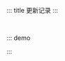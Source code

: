 ::: title 更新记录
:::

<lay-timeline style="padding-left:30px;padding-top:30px;">
  <lay-timeline-item title="尾版本号：日常问题更新。" simple></lay-timeline-item>
  <lay-timeline-item title="次版本号：带有新特性的向下兼容的版本。" simple></lay-timeline-item>
  <lay-timeline-item title="主版本号：含有破坏性更新和新特性，不在发布周期内。" simple></lay-timeline-item>
</lay-timeline>

::: demo
<template>
<lay-timeline>
  <lay-timeline-item title="1.0.x">
    <ul> 
      <a name="1-0-7"></a> 
      <li> 
        <h3>1.0.7 <span class="layui-badge-rim">2022-05-09</span></h3> 
        <ul>
          <li>[新增] menu 组件 changeOpenKeys 事件。</li>
          <li>[新增] menu 组件 changeSelectedKey 事件。</li>
          <li>[新增] menu 组件 childSpacing 属性, 开启菜单层级缩进。</li>
          <li>[新增] slider 组件 showDots 属性, 显示步长断点。</li>
          <li>[新增] input 组件 autocomplete 原生属性。</li>
          <li>[新增] input 组件 autofocus 原生属性。</li>
          <li>[修复] side 组件 width 属性无效。</li>
          <li>[优化] checkbox 组件 css 样式。</li>
          <li>[优化] radio 组件 css 样式。</li>
          <li>[升级] vueuse/core 8.4.2。</li>
        </ul> 
      </li>
    </ul>
    <ul> 
      <a name="1-0-6"></a> 
      <li> 
        <h3>1.0.6 <span class="layui-badge-rim">2022-05-02</span></h3> 
        <ul>
          <li>[修复] scroll 组件 height 属性必填警告。</li>
          <li>[修复] scroll 组件 slotColor 属性必填警告。</li>
          <li>[修复] scroll 组件 scrollColor 属性必填警告。</li>
          <li>[修复] scroll 组件 scrollWidth 属性必填警告。</li>
          <li>[修正] scroll 组件 slotColor 属性为 thackColor。</li>
          <li>[修正] scroll 组件 scrollColor 属性为 thumbColor。</li>
          <li>[修正] scroll 组件 scrollWidth 属性为 thumbWidth。</li>
          <li>[升级] vueuse/core 8.3.1。</li>
          <li>[升级] vue-i18n 9.1.9。</li>
        </ul> 
      </li>
    </ul>
    <ul> 
      <a name="1-0-5"></a> 
      <li> 
        <h3>1.0.5 <span class="layui-badge-rim">2022-05-01</span></h3> 
        <ul>
          <li>[新增] dropdown 组件 context-menu 属性。</li>
          <li>[修复] layer 组件 tooltip 组件 index 层级冲突。</li>
          <li>[修复] table 组件 columns 宽度超出 table-box 错位。</li>
          <li>[修复] table 组件 selected-keys 属性 deep 监听。</li>
          <li>[修复] slider 组件 btn 背景色。</li>
          <li>[修复] upload 组件 url 失效。</li>
        </ul> 
      </li>
    </ul>
    <ul> 
      <a name="1-0-4"></a> 
      <li> 
        <h3>1.0.4 <span class="layui-badge-rim">2022-04-21</span></h3> 
        <ul>
          <li>[新增] line 组件 direction 属性, 支持垂直分割。</li>
          <li>[新增] line 组件 offset 属性, 设置内容的偏移量。</li>
          <li>[新增] notice-bar 组件 scrollable 属性, 支持垂直滚动。</li>
          <li>[新增] line 组件 border-style 属性, 设置分割线的样式。</li>
          <li>[新增] line 组件 border-wdith 属性, 设置分割线的宽度。</li>
          <li>[新增] line 组件 content-position 属性, 设置内容的对齐方式。</li>
          <li>[修复] table 组件 columns 配置 width 属性不生效。</li>
          <li>[修复] checkbox 组件夜间模式下边框颜色不兼容。</li>
          <li>[修复] carousel 组件 index 索引下标越界。</li>
          <li>[优化] layer 方法 option 参数为可选。</li>
          <li>[升级] vueuse/core 8.3.0 版本。</li>
          <li>[升级] vue 3.2.33 版本。</li>
          <li>[升级] vite 2.9.2 版本。</li>
        </ul> 
      </li>
    </ul>
    <ul> 
      <a name="1-0-3"></a> 
      <li> 
        <h3>1.0.3 <span class="layui-badge-rim">2022-04-17</span></h3> 
        <ul>
          <li>[新增] ripple 组件, 提供 水波纹 效果。</li>
          <li>[新增] empty 组件 image 插槽, 支持自定义 image。</li>
          <li>[新增] badge 组件 ripple 属性, 开启水波纹动画, 仅适用于 type 为 dot 时。</li>
          <li>[新增] table 组件 column 配置 align 属性, 支持 left center right 对齐方式。</li>
          <li>[新增] upload 组件 disabled-preview 属性, 上传预览区域添加禁用状态。</li>
          <li>[修复] upload 组件 cut 属性, 开启时丢失图片信息。</li>
          <li>[修复] table 组件 column 存在 1px 宽度误差。</li>
          <li>[优化] date-picker 组件 monent 为 day.js。</li>
          <li>[优化] table 组件 html document 结构。</li>
          <li>[移除] xlsx 依赖, 减少打包体积。</li> 
        </ul> 
      </li>
    </ul>
    <ul> 
      <a name="1-0-2"> </a> 
      <li> 
        <h3>1.0.2 <span class="layui-badge-rim">2022-04-09</span></h3> 
        <ul>
          <li>[新增] button 组件 border-style 属性, 自定义边框样式。</li>
          <li>[新增] carousel 组件 interval 属性, 用于控制轮播间隔。</li>
          <li>[新增] config-provider 组件 dark-partial 属性, 夜间主题偏好配置。</li>
          <li>[新增] carousel 组件 autoplay 属性, 开启自动轮播, 默认为 true。</li>
          <li>[修复] page 组件 pages 属性为单数时, 页码计算错误。</li>
          <li>[修复] panel 组件 background-color 为透明的问题。</li>
          <li>[修复] tab 组件 layui-tab-head 默认存在背景色。</li>
          <li>[修复] button-group 组件 first-child 样式。</li>
          <li>[修复] dark 模式 step 组件线条不显示。</li>
          <li>[修复] scroll 组件屏幕缩放时样式异常。</li>
        </ul> 
      </li>
    </ul>
    <ul> 
      <a name="1-0-1"></a> 
      <li> 
        <h3>1.0.1 <span class="layui-badge-rim">2022-04-06</span></h3> 
        <ul>
          <li>[新增] select 组件 search 事件, 搜索回调。</li>
          <li>[新增] select 组件 keyword 属性, 提供关键词检索。</li>
          <li>[新增] upload 组件 cut cutOptions 属性, 支持上传裁剪。</li>
          <li>[新增] timeline 组件 direction 属性, 支持垂直与水平布局。</li>
          <li>[新增] dropdown 组件 open 与 hide 事件,于打开与关闭后的逻辑处理。</li>
          <li>[新增] dropdown 组件 disabled 属性, 禁止下拉框展示。</li>
          <li>[新增] date-picker 组件 disabled 属性, 禁止修改。</li>
          <li>[修复] date-picker 组件右下角实时数据无法联动。</li>
          <li>[修复] table 组件 datasource 属性丢失响应。 </li>
          <li>[修复] input 组件 readonly 属性不生效。</li> 
        </ul> 
      </li>
    </ul>
    <ul> 
      <a name="1-0-0"> </a> 
      <li> 
        <h3>1.0.0 <span class="layui-badge-rim">2022-04-02</span></h3> 
        <ul>
          <li>[重要] 修订 version 为 1.0.0。</li>
          <li>[新增] empty 组件 extra 插槽, 支持扩展内容。</li>
          <li>[新增] result 组件 extra 插槽, 支持扩展内容。</li>
          <li>[新增] exception 组件 extra 插槽, 支持扩展内容。</li>
          <li>[新增] switch 组件 onswitch-value 属性, 默认为 true。</li>
          <li>[新增] switch 组件 unswitch-value 属性, 默认为 false。</li>
          <li>[新增] date-picker 组件 time 属性, 支持 时 分 秒 选择。</li>
          <li>[新增] date-picker 组件 yearmonth 属性, 支持 年 月 选择。</li>
          <li>[新增] tab 组件 position 属性, 用于支持不同方向的选项卡标题。</li>
          <li>[修复] date-picker 组件 type 属性为 time 时, v-model 默认不生效。</li>
          <li>[修复] date-picker 组件 12 小时制为 24 小时制。</li>
          <li>[修复] transfer 组件 showSearch 属性类型警告。</li>              
          <li>[修复] upload 组件 number 属性必填警告。</li>
          <li>[修复] variable 全局变量重复导入的问题。</li>
          <li>[修复] menu 组件 openKeys 属性失效。</li>
          <li>[支持] animation 点击演示。</li>
          <li>[支持] icon 列表复制。</li>
          <li>[支持] 夜间模式。</li>
        </ul> 
      </li>
    </ul>
  </lay-timeline-item>
  <lay-timeline-item title="0.4.x">
    <ul> 
      <a name="0-4-4"> </a> 
      <li> 
        <h3>0.4.4 <span class="layui-badge-rim">2022-03-29</span></h3> 
        <ul>
          <li>[新增] button 组件 prefix-icon 属性。</li>
          <li>[新增] button 组件 suffix-icon 属性。</li>
          <li>[新增] date-picker 组件 清空 操作, 清空选择日期。</li>
          <li>[新增] date-picker 组件 确认 操作, 关闭选择面板。</li>
          <li>[新增] date-picker 组件 type 属性 year 值, 支持 年份 选择。</li>
          <li>[新增] date-picker 组件 type 属性 month 值, 支持 月份 选择。</li>
          <li>[修复] date-picker 组件 type 属性为 datetime 时候面板不显示。</li>
          <li>[新增] card 组件 shadow 属性, 可选值 hover, always, never。</li>
          <li>[新增] table 组件 row 和 row-double 时间的 event 参数。</li>
          <li>[新增] table 组件 contextmenu 行右键事件。</li>
          <li>[支持] cdn 直接导入使用。</li>
        </ul> 
      </li>
    </ul>
    <ul> 
      <a name="0-4-3"> </a> 
      <li> 
        <h3>0.4.3 <span class="layui-badge-rim">2022-03-27</span></h3> 
        <ul>
          <li>[新增] upload 文件上传组件。</li>
          <li>[新增] date-picker 组件 name 属性, 等同原生 name 属性。</li>
          <li>[新增] date-picker 组件 type 属性 date 值, 支持日期选择。 </li>
          <li>[新增] date-picker 组件 type 属性 datetime 值, 支持日期时间选择。</li>
          <li>[新增] date-picker 组件 now 操作, 将 年 月 日 重置为当前日期。</li>
          <li>[新增] table 组件 data 属性 titleSlot 选项, 自定义标题插槽。</li>
          <li>[修复] menu 组件 level 属性的语义与实际功能相悖。</li>
          <li>[修复] input 组件 height 高度固定 38 px。</li>
          <li>[修复] step 组件 line 样式。</li>
          <li>[依赖] monent 日期 js 框架。</li>
        </ul> 
      </li>
    </ul>
    <ul> 
      <a name="0-4-2"> </a> 
      <li> 
        <h3>0.4.2 <span class="layui-badge-rim">2022-03-26</span></h3> 
        <ul>
          <li>[新增] card 组件 extra 插槽。</li>
          <li>[新增] switch 组件 onswitch-color 属性。</li>
          <li>[新增] switch 组件 unswitch-color 属性。</li>
          <li>[修复] docsearch peer dependencies 警告。</li>
          <li>[修复] select 组件 input border 显示问题。</li>
          <li>[优化] card 组件 header 插槽为 title 插槽。</li>
          <li>[优化] switch 组件 in-active-text 为 unswitch-text 属性, 默认不显示。</li>
          <li>[优化] switch 组件 active-text 为 onswitch-text 属性, 默认不显示。</li>
          <li>[优化] switch 组件样式。</li>
        </ul> 
      </li>
    </ul>
    <ul> 
      <a name="0-4-1"> </a> 
      <li> 
        <h3>0.4.1 <span class="layui-badge-rim">2022-03-25</span></h3> 
        <ul>
          <li>[新增] switch 组件 onswitch-icon 插槽。</li>
          <li>[新增] switch 组件 unswitch-icon 插槽。</li>
          <li>[新增] transition 组件 type 属性, 默认为 collapse 过渡。</li>
          <li>[新增] transition 组件 enable 属性, 默认为 true 启用动画。</li>
          <li>[新增] transition 组件 type 属性 fade 值, 提供淡出淡入效果。</li>
          <li>[新增] menu 组件 collapseTransition 属性, 是否启用折叠动画, 默认为 true。</li>
          <li>[新增] collapse 组件 collapseTransition 属性, 是否启用折叠动画, 默认为 true。</li>
          <li>[新增] tree 组件 collapseTransition 属性, 是否启用折叠动画, 默认为 true。</li>
          <li>[新增] input 组件 allow-clear 属性, 提供输入清空。</li>
          <li>[新增] input 组件 prefix 插槽, 提供前缀设置。</li>
          <li>[新增] input 组件 suffix 插槽, 提供后缀设置。</li>
        </ul> 
      </li>
    </ul>
    <ul> 
      <a name="0-4-0"> </a> 
      <li> 
        <h3>0.4.0 <span class="layui-badge-rim">2022-03-17</span></h3> 
        <ul>
          <li>[新增] notice-bar 通告栏。</li>
          <li>[新增] scroll 虚拟滚动组件。</li> 
          <li>[新增] transition 过渡动画组件。</li>
          <li>[新增] collapse 折叠面板过渡动画。</li>
          <li>[新增] table 表格组件 excel 导出工具栏。</li>
          <li>[新增] table column 选项 sort 属性, 开启字段排序。</li>
          <li>[新增] page 分页组件 v-model 属性, 支持默认页设置。</li>
          <li>[新增] dropdown-menu 与 dropdown-menu-item 下拉菜单组件。</li>
          <li>[新增] date-picker 日期选择组件, 支持年月, 日期, 时间。</li>
          <li>[新增] transfer 穿梭框组件 showSearch 开启搜索属性。</li>
          <li>[修复] carousel-item 轮播项使用 v-for 无法渲染。</li>
          <li>[修复] checkbox 复选框组件, 选中颜色丢失。</li>
          <li>[修复] slider 滑块组件, 默认 step 值异常。</li>
          <li>[修复] form 表单错误提示没有间距的问题。</li>
          <li>[升级] layer-vue 1.3.10 版本。</li>
        </ul> 
      </li>
    </ul>
  </lay-timeline-item>
  <lay-timeline-item title="0.3.x">
    <ul> 
      <a name="0-3-9"></a> 
      <li> 
        <h3>0.3.9 <span class="layui-badge-rim">2022-03-08</span></h3> 
        <ul> 
          <li>[重构] count-up 组件。</li>
          <li>[新增] algolia 文档搜索引擎。</li>
          <li>[新增] theme 主题 neutral 辅色配置。</li>
          <li>[新增] menuItem 与 subMenu 组件 title 与 icon 插槽。</li>
          <li>[新增] menu 菜单 collapse 属性, 支持折叠。</li>
          <li>[修复] menu 菜单 inverted 跟随主题配置。</li>
          <li>[删除] menuItem 菜单项 title 属性。</li>
          <li>[删除] subMenu 菜单集 title 属性。</li>
          <li>[升级] layer-vue 1.3.8 版本。</li>
        </ul> 
      </li>
    </ul>
    <ul> 
      <a name="0-3-8"> </a> 
      <li> 
        <h3>0.3.8 <span class="layui-badge-rim">2022-02-21</span></h3> 
        <ul> 
          <li>[新增] fullscreen 全屏组件。</li>
          <li>[新增] icon-picker 颜色选择器。</li>
          <li>[新增] config-provider 全局配置, 用于主题与国际化切换。</li>
          <li>[修复] container 容器在不同的分辨率无法自适应的问题</li>
          <li>[修复] dropdown 组件无法嵌套使用的问题。</li>
          <li>[修复] menu 组件导航模式菜单错位问题。 </li>
          <li>[修复] quote 引用的 nm 灰色主题失效。</li>
          <li>[升级] icons-vue 1.0.7 版本。</li>
          <li>[升级] layer-vue 1.3.5 版本。</li>
        </ul> 
      </li>
    </ul>
     <ul> 
      <a name="0-3-7"> </a> 
      <li> 
        <h3>0.3.7 <span class="layui-badge-rim">2022-02-07</span></h3> 
        <ul> 
          <li>[新增] slider 滑块组件 setp 属性, 支持设置步长。</li>
          <li>[新增] index.less 样式文件, 支持一定程度的主题定制。</li>
          <li>[移除] `defineProps`,`defineEmits` 两个全局宏命令引入，消除控制台警告。</li>
          <li>[修复] menu 组件 inverted 属性不兼容 string 类型。</li>
          <li>[修复] menu 组件 level 属性不兼容 string 类型。</li>
          <li>[升级] icons-vue 1.0.4 版本。</li>
          <li>[升级] layer-vue 1.3.3 版本。</li>
        </ul> 
      </li>
    </ul>
    <ul> 
      <a name="0-3-6"> </a> 
      <li> 
        <h3>0.3.6 <span class="layui-badge-rim">2022-02-02</span></h3> 
        <ul> 
          <li>[新增] result 结果组件, 提供 success error 通用状态页。</li>
          <li>[新增] exception 异常组件, 提供 403, 404, 500 通用异常页。</li>
          <li>[新增] menu 组件 level 属性, 控制菜单层级之间的背景色差异。</li>
          <li>[新增] menu 组件 inverted 属性, 提供另一种树形菜单选中效果。</li>
          <li>[新增] menu 组件 theme 属性, 可选值 light 和 dark。</li>
          <li>[修复] table 组件 header 不随 body 滚动。</li>
          <li>[升级] vue 3.2.29 版本。</li>
        </ul> 
      </li>
    </ul>
    <ul> 
      <a name="0-3-5"> </a> 
      <li> 
        <h3>0.3.5 <span class="layui-badge-rim">2022-01-24</span></h3> 
        <ul> 
          <li>[新增] split-panel 分割面板, 高度灵活的布局组件。</li>
          <li>[新增] layer 弹层 type 属性 drawer 可选值, 提供抽屉模式。</li>
          <li>[修复] tab-item 组件 closable 属性警告, 兼容 string 类型。</li>
          <li>[修复] dropdown 下拉菜单 content 显示位置问题。</li>
          <li>[升级] icons-vue 1.0.3 版本。</li>
          <li>[升级] layer-vue 1.3.1 版本。</li>
        </ul> 
      </li>
    </ul>
    <ul> 
      <a name="0-3-4"> </a> 
      <li> 
        <h3>0.3.4 <span class="layui-badge-rim">2022-01-19</span></h3> 
        <ul> 
          <li>[新增] avatar-list 头像列表组件。</li>
          <li>[新增] tab-item 选项卡组件 closable 属性, 控制当前选项卡 close 支持。</li>
          <li>[修复] button 按钮 disabled 为 true 时, 触发 click 事件。</li>
          <li>[修复] menu-item 与 sub-menu 组件的 title 属性必填警告。</li> 
          <li>[修复] layout 组件 side 因 flex 布局宽度不固定。</li>
          <li>[优化] layer 的 children slot 渲染机制。</li>
          <li>[升级] layer-vue 1.2.5 版本。</li>
          <li>[升级] vue 3.2.27 版本。</li>   
        </ul> 
      </li>
    </ul>
    <ul> 
      <a name="0-3-3"> </a> 
      <li> 
        <h3>0.3.3 <span class="layui-badge-rim">2022-01-09</span></h3> 
        <ul> 
          <li>[新增] setup 步骤条组件。</li>
          <li>[新增] slider 滑块组件 vertical 属性, 支持垂直布局。</li>
          <li>[新增] timeline-item 时间线组件 dot 插槽, 支持自定义节点内容。</li>
          <li>[新增] sub-menu 目录组件, 与 menu-item 组合使用。</li>
          <li>[修复] menu 菜单组件 layui-nav-more 切换动画。</li>
          <li>[修复] select 下拉选择组件外部参数变更组件内的数值不生效的问题</li>
          <li>[修复] page 分页组件 limit 数量过多时, 展示部分页数。</li>
          <li>[推出] layui-vue-admin 后台模板 </li>
        </ul> 
      </li>
    </ul>
    <ul> 
      <a name="0-3-2"> </a> 
      <li> 
        <h3>0.3.2 <span class="layui-badge-rim">2022-01-03</span></h3> 
        <ul> 
          <li>[新增] skeleton 骨架屏组件。</li>
          <li>[重构] tooltip 内部 popper 组件，支持移动到 tooltip 内部。</li>
          <li>[增强] layer 部分函数 msg open confirm 等, content 支持 VNode 类型。</li>
          <li>[增强] menu 菜单组件, 初步支持无限级嵌套。</li>
          <li>[修复] layer.close layer.closeAll 函数无法触发 OutAnim 过度动画问题。</li>
          <li>[废弃] menu-child-item 组件, 使用 menu-item 替代。</li>
          <li>[升级] layer-vue 1.2.4 版本。</li>
        </ul> 
      </li>
    </ul>
    <ul> 
      <a name="0-3-1"> </a> 
      <li> 
        <h3>0.3.1 <span class="layui-badge-rim">2021-12-28</span></h3> 
        <ul> 
          <li>[新增] count-up 数字滚动组件。</li>
          <li>[新增] slider 滑块 range 属性, 支持区间取值。</li>
          <li>[新增] button 按钮 disabled 属性, 删除 type 属性 disabled 值。</li>  
          <li>[修复] 演示站点剪贴板功能，http下不能使用的问题。</li>  
          <li>[修复] checkbox 复选框 modelValue 属性必填警告。</li>  
          <li>[修复] formItem 内下拉框组件校验不通过边框未标红问题。</li>  
          <li>[修复] rate 评分 mouseleave 事件绑定警告。</li>
          <li>[修复] npm 安装 layui-vue 不必要的依赖警告。</li>  
          <li>[集成] eslint, prettier 规范插件 。</li>  
          <li>[升级] icons-vue 1.0.2 版本。</li>  
        </ul> 
      </li>
    </ul>
  </lay-timeline-item>
  <lay-timeline-item title="0.2.x">
  <ul> 
      <a name="0-2-9"> </a> 
      <li> 
        <h3>0.2.9 <span class="layui-badge-rim">2021-12-21</span></h3> 
        <ul> 
          <li>[新增] backtop 返回顶部组件, 支持自定义功能。</li> 
          <li>[新增] slider 滑动型输入器，展示当前值和可选范围。</li> 
          <li>[新增] select 下拉选择组件 multiple 属性, 支持多选策略。</li> 
          <li>[新增] form 表单组件内置验证, 提供 rules 配置自定义验证规则。</li>
          <li>[新增] layer 组件 resize 方法, 重置 area 与 offset 状态。</li>
          <li>[修复] layer 弹层 v-model 切换状态后, 让其保持 area 与 offset 状态。</li>
          <li>[修复] transfer 穿梭框组件按钮样式, 使其增加减少操作按钮对齐。</li>
          <li>[修复] tree 树开启 checkbox 时, 无法选中的问题。</li>
          <li>[升级] layer-vue 1.2.2 版本。</li>      
        </ul> 
      </li>
    </ul>
    <ul> 
      <a name="0-2-8"> </a> 
      <li> 
        <h3>0.2.8 <span class="layui-badge-rim">2021-12-15</span></h3> 
        <ul> 
          <li>[新增] tooltip 警告提示，展现需要关注的信息。</li> 
          <li>[新增] input-number 数字输入框, 通过鼠标或键盘，输入范围内的数值。</li> 
          <li>[新增] layer 组件 isHtmlFangement 属性，函数调用时，用于解析 html 片段。</li>
          <li>[新增] layer 组件 resize 属性, 开启弹层尺寸拉伸, 常用于 页面层 与 Iframe 层。</li>
          <li>[加强] layer 组件 area 属性, 支持 字符串 与 数组 类型, 默认 auto 宽高根据内容自适应。</li>
          <li>[修复] layer 组件 body 禁用拖动, 仅支持标题拖动窗体。</li>
          <li>[修复] icon-picker 组件 select 图标时, 自动隐藏选择内容。</li>
          <li>[修复] dropdown 组件触发方式为 hover 时，移动不到菜单子项的问题</li>
          <li>[集成] utteranc.es 插件, 基于 issues 提供为文档提供留言能力。</li>
          <li>[升级] layer-vue 1.2.0, 更稳定的 layer 版本。</li>
          <li>[升级] vue 3.2.26 版本。</li>
        </ul> 
      </li>
    </ul>
  </lay-timeline-item>
  <lay-timeline-item title="0.1.x">
    <ul> 
      <a name="0-2-7"> </a> 
      <li> 
        <h3>0.1.0 <span class="layui-badge-rim">2021-12-10</span></h3> 
        <ul> 
          <li>孵化。</li>
        </ul> 
      </li>
    </ul>
  </lay-timeline-item>
</lay-timeline>
</template>

<script>
import { ref } from 'vue'

export default {
  setup() {

    return {
    }
  }
}
</script>

:::
